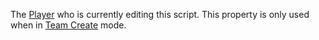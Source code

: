 The [Player](https://developer.roblox.com/api-reference/class/Player "Player") who is currently editing this script. This property is only used when in [Team Create](https://developer.roblox.com/articles/Team-Create "Team Create") mode.
